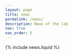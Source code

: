 ```yaml
---
layout: page
title: news
permalink: /news/
description: News of the lab
nav: true
nav_order: 5
---
```


{% include news.liquid %}

